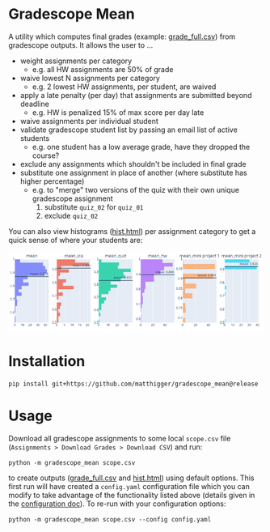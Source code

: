 # Gradescope Mean

A utility which computes final grades (example: [grade_full.csv](doc/grade_full.csv)) from gradescope outputs.  It allows the user to ...
- weight assignments per category
  - e.g. all HW assignments are 50% of grade
- waive lowest N assignments per category
  - e.g. 2 lowest HW assignments, per student, are waived
- apply a late penalty (per day) that assignments are submitted beyond 
  deadline
  - e.g. HW is penalized 15% of max score per day late
- waive assignments per individual student
- validate gradescope student list by passing an email list of active students
  - e.g. one student has a low average grade, have they dropped the course?
- exclude any assignments which shouldn't be included in final grade
- substitute one assignment in place of another (where substitute has 
  higher percentage)
  - e.g. to "merge" two versions of the quiz with their own unique gradescope assignment
    1. substitute `quiz_02` for `quiz_01`
    2. exclude `quiz_02`

You can also view histograms ([hist.html](doc/hist.html)) per assignment category to get a quick sense of where your students are:

<img alt="histogram per category" src="doc/hist.png" width="800px"/>

# Installation 

    pip install git+https://github.com/matthigger/gradescope_mean@release

# Usage

Download all gradescope assignments to some local `scope.csv` file 
(`Assignments > Download Grades > Download CSV`) and run:

    python -m gradescope_mean scope.csv

to create outputs ([grade_full.csv](doc/grade_full.csv) and [hist.html](doc/hist.html)) using default options.
This first run will have created a `config.yaml` configuration file which you can modify to take advantage of the functionality listed above (details given in the [configuration doc](doc/config.md)).
To re-run with your configuration options:

    python -m gradescope_mean scope.csv --config config.yaml